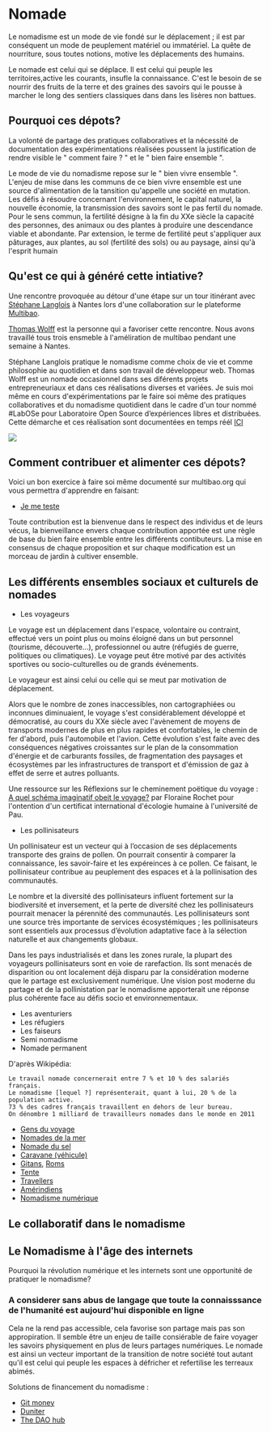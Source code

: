 # Nomade
Le nomadisme est un mode de vie fondé sur le déplacement ; il est par conséquent un mode de peuplement matériel ou immatériel. La quête de nourriture, sous toutes notions, motive les déplacements des humains.

Le nomade est celui qui se déplace. Il est celui qui peuple les territoires,active les courants, insufle la connaissance. C'est le besoin de se nourrir des fruits de la terre et des graines des savoirs qui le pousse à marcher le long des sentiers classiques dans dans les lisères non battues. 


## Pourquoi ces dépots?

La volonté de partage des pratiques collaboratives et la nécessité de documentation des expérimentations réalisées poussent la justification de rendre visible le " comment faire ? " et le " bien faire ensemble ". 

Le mode de vie du nomadisme repose sur le " bien vivre ensemble ". L'enjeu de mise dans les communs de ce bien vivre ensemble est une source d'alimentation de la tansition qu'appelle une société en mutation. Les défis à résoudre concernant l'environnement, le capital naturel, la nouvelle économie, la transmission des savoirs sont le pas fertil du nomade. Pour le sens commun, la fertilité désigne à la fin du XXe siècle la capacité des personnes, des animaux ou des plantes à produire une descendance viable et abondante. Par extension, le terme de fertilité peut s'appliquer aux pâturages, aux plantes, au sol (fertilité des sols) ou au paysage, ainsi qu'à l'esprit humain

## Qu'est ce qui à généré cette intiative?

Une rencontre provoquée au détour d'une étape sur un tour itinérant avec [Stéphane Langlois](http://scopyleft.fr/) à Nantes lors d'une collaboration sur le plateforme [Multibao](http://www.multibao.org/). 

[Thomas Wolff](https://twitter.com/thom_wolff) est la personne qui a favoriser cette rencontre. Nous avons travaillé tous trois ensmeble à l'améliration de multibao pendant une semaine à Nantes. 

Stéphane Langlois pratique le nomadisme comme choix de vie et comme philosophie au quotidien et dans son travail de développeur web.
Thomas Wolff est un nomade occasionnel dans ses diférents projets entrepreneuriaux et dans ces réalisations diverses et variées.
Je suis moi même en cours d'expérimentations par le faire soi même des pratiques collaboratives et du nomadisme quotidient dans le cadre d'un tour nommé #LabOSe pour Laboratoire Open Source d’expériences libres et distribuées. Cette démarche et ces réalisation sont documentées en temps réél [ICI](https://hackpad.com/LabOSe-Laboratoire-Open-Source-dexpriences-libres-et-distribues-SA2B7bDZcbV)

![](https://framapic.org/TWrhbGvT7PPu/MNzdKIxgbMiy)

## Comment contribuer et alimenter ces dépots? 

Voici un bon exercice à faire soi même documenté sur multibao.org qui vous permettra d'apprendre en faisant:

- [Je me teste](http://www.multibao.org/)

Toute contribution est la bienvenue dans le respect des individus et de leurs vécus, la bienveillance envers chaque contribution apportée est une règle de base du bien faire ensemble entre les différents contibuteurs. 
La mise en consensus de chaque proposition et sur chaque modification est un morceau de jardin à cultiver ensemble. 

## Les différents ensembles sociaux et culturels de nomades

- Les voyageurs

Le voyage est un déplacement dans l'espace, volontaire ou contraint, effectué vers un point plus ou moins éloigné dans un but personnel (tourisme, découverte...), professionnel ou autre (réfugiés de guerre, politiques ou climatiques). Le voyage peut être motivé par des activités sportives ou socio-culturelles ou de grands événements.

Le voyageur est ainsi celui ou celle qui se meut par motivation de déplacement.

Alors que le nombre de zones inaccessibles, non cartographiées ou inconnues diminuaient, le voyage s'est considérablement développé et démocratisé, au cours du XXe siècle avec l'avènement de moyens de transports modernes de plus en plus rapides et confortables, le chemin de fer d'abord, puis l'automobile et l'avion. Cette évolution s'est faite avec des conséquences négatives croissantes sur le plan de la consommation d'énergie et de carburants fossiles, de fragmentation des paysages et écosystèmes par les infrastructures de transport et d'émission de gaz à effet de serre et autres polluants.

Une ressource sur les Réflexions sur le cheminement poëtique du voyage : [A quel schéma imaginatif obeit le voyage?](http://web.univ-pau.fr/RECHERCHE/CIEH/documents/CIEH_Florian_Rochet.pdf) par Floraine Rochet pour l'ontention d'un certificat international d'écologie humaine à l'université de Pau. 

- Les pollinisateurs

Un pollinisateur est un vecteur qui à l’occasion de ses déplacements transporte des grains de pollen. On pourrait consentir à comparer la connaissance, les savoir-faire et les expéreinces à ce pollen. Ce faisant, le pollinisateur contribue au peuplement des espaces et à la pollinisation des communautés. 

Le nombre et la diversité des pollinisateurs influent fortement sur la biodiversité et inversement, et la perte de diversité chez les pollinisateurs pourrait menacer la pérennité des communautés. Les pollinisateurs sont une source très importante de services écosystémiques ; les pollinisateurs sont essentiels aux processus d’évolution adaptative face à la sélection naturelle et aux changements globaux.

Dans les pays industrialisés et dans les zones rurale, la plupart des voyageurs pollinisateurs sont en voie de rarefaction. Ils sont menacés de disparition ou ont localement déjà disparu par la considération moderne que le partage est exclusivement numérique. Une vision post moderne du partage et de la pollinistation par le nomadisme apporterait une réponse plus cohérente face au défis socio et environnementaux.


- Les aventuriers
- Les réfugiers
- Les faiseurs
- Semi nomadisme
- Nomade permanent


D'après Wikipédia: 

    Le travail nomade concernerait entre 7 % et 10 % des salariés français.
    Le nomadisme [lequel ?] représenterait, quant à lui, 20 % de la population active.
    73 % des cadres français travaillent en dehors de leur bureau.
    On dénombre 1 milliard de travailleurs nomades dans le monde en 2011



<ul>
<li><a href="/wiki/Gens_du_voyage" title="Gens du voyage">Gens du voyage</a></li>
<li><a href="/wiki/Nomades_de_la_mer" title="Nomades de la mer">Nomades de la mer</a></li>
<li><a href="/wiki/Nomade_du_sel" title="Nomade du sel">Nomade du sel</a></li>
<li><a href="/wiki/Caravane_(v%C3%A9hicule)" title="Caravane (véhicule)">Caravane (véhicule)</a></li>
<li><a href="/wiki/Gitan" title="Gitan" class="mw-redirect">Gitans</a>, <a href="/wiki/Roms" title="Roms">Roms</a></li>
<li><a href="/wiki/Tente" title="Tente">Tente</a></li>
<li><a href="/wiki/Travellers" title="Travellers">Travellers</a></li>
<li><a href="/wiki/Am%C3%A9rindiens" title="Amérindiens">Amérindiens</a></li>
<li><a href="/wiki/Nomadisme_num%C3%A9rique" title="Nomadisme numérique">Nomadisme numérique</a></li>
</ul>

## Le collaboratif dans le nomadisme

## Le Nomadisme à l'âge des internets

Pourquoi la révolution numérique et les internets sont une opportunité de pratiquer le nomadisme? 

### A considerer sans abus de langage que toute la connaisssance de l'humanité est aujourd'hui disponible en ligne
Cela ne la rend pas accessible, cela favorise son partage mais pas son appropiration. Il semble être un enjeu de taille consiérable de faire voyager les savoirs physiquement en plus de leurs partages numériques. Le nomade est ainsi un vecteur important de la transition de notre société tout autant qu'il est celui qui peuple les espaces à défricher et refertilise les terreaux abimés. 


Solutions de financement du nomadisme :

- [Git money](http://gitmoney.io/#services)
- [Duniter](https://fr.duniter.org/ucoin-rename-duniter/)
- [The DAO hub](https://daohub.org/)
